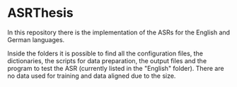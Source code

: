 # ASRThesis

In this repository there is the implementation of the ASRs for the English and German languages.

Inside the folders it is possible to find all the configuration files, the dictionaries, the scripts for data preparation, the output files and the program to test the ASR (currently listed in the "English" folder).
There are no data used for training and data aligned due to the size.


